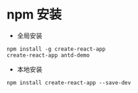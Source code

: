 # npm 安装
- 全局安装
```
npm install -g create-react-app
create-react-app antd-demo
```
- 本地安装
```
npm install create-react-app --save-dev
``` 